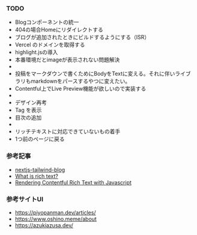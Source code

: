 ### TODO

- Blogコンポーネントの統一
- 404の場合Homeにリダイレクトする
- ブログが追加されたときにビルドするようにする（ISR）
- Vercel のドメインを取得する
- highlight.jsの導入 
- 本番環境だとimageが表示されない問題解決
- 
- 投稿をマークダウンで書くためにBodyをTextに変える。それに伴いライブラリもmarkdownをパースするやつに変えたい。
- Contentful上でLive Preview機能が欲しいので実装する
- 
- デザイン再考
- Tag を表示
- 目次の追加
-
- リッチテキストに対応できていないもの着手
- 1つ前のページに戻る

### 参考記事

- [nextjs-tailwind-blog](https://github.com/contentful/nextjs-tailwind-blog/blob/4cdcde9c45174d9c28a21261198e215dc9b01e57/src/app/articles/%5Bslug%5D/page.tsx#L28)
- [What is rich text?](https://www.contentful.com/developers/docs/concepts/rich-text/)
- [Rendering Contentful Rich Text with Javascript](https://www.contentful.com/developers/docs/javascript/tutorials/rendering-contentful-rich-text-with-javascript/)


### 参考サイトUI
- https://piyopanman.dev/articles/
- https://www.oshino.meme/about
- https://azukiazusa.dev/
